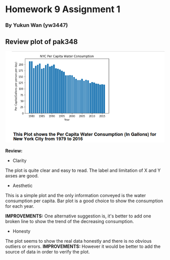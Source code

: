 # Homework 9 Assignment 1
### By Yukun Wan (yw3447)

## Review plot of pak348

![Alt text](screenshots/1.png)

**Review:**

- Clarity

The plot is quite clear and easy to read. The label and limitation of X and Y axses are good.


- Aesthetic

This is a simple plot and the only information conveyed is the water consumption per capita. Bar plot is a good choice to show the consumption for each year.

**IMPROVEMENTS:**
One alternative suggestion is, it's better to add one broken line to show the trend of the decreasing consumption.

- Honesty

The plot seems to show the real data honestly and there is no obvious outliers or errors. **IMPROVEMENTS:**
However it would be better to add the source of data in order to verify the plot.
